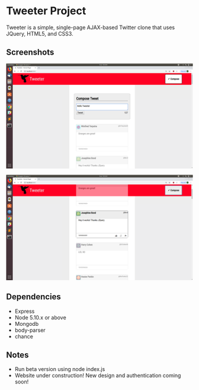 # Tweeter Project

Tweeter is a simple, single-page AJAX-based Twitter clone that uses JQuery, HTML5, and CSS3.


## Screenshots

!["Tweet compose box"](https://raw.githubusercontent.com/jrajan20/tweeter/master/public/images/tweet-box.png)


!["Tweets"](https://raw.githubusercontent.com/jrajan20/tweeter/master/public/images/tweets.png)


## Dependencies

- Express
- Node 5.10.x or above
- Mongodb
- body-parser
- chance


## Notes

- Run beta version using node index.js
- Website under construction! New design and authentication coming soon! 
